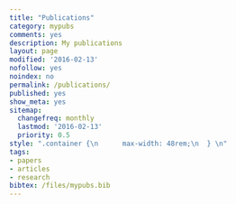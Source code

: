 ```yaml
---
title: "Publications"
category: mypubs
comments: yes
description: My publications
layout: page
modified: '2016-02-13'
nofollow: yes
noindex: no
permalink: /publications/
published: yes
show_meta: yes
sitemap:
  changefreq: monthly
  lastmod: '2016-02-13'
  priority: 0.5
style: ".container {\n      max-width: 48rem;\n  } \n"
tags:
- papers
- articles
- research
bibtex: /files/mypubs.bib
---
```

<!--<input type="hidden" value="&token=e3f1d6b40b438f7df43fdd39a05adc93" valval="&token=118831f3c83696841bf35467e4a06bbc"/>-->
<script src='https://bibbase.org/show?bib=https://situx.github.io/files/mypubs.bib&token=e3f1d6b40b438f7df43fdd39a05adc93&folding=0&jsonp=1'>
</script>
